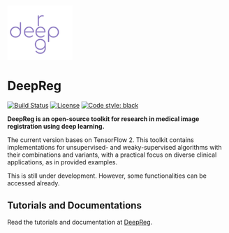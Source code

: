 <img src="./deepreg_logo_purple.svg" alt="deepreg_logo" title="DeepReg" width="150" />

# DeepReg

[![Build Status](https://travis-ci.org/ucl-candi/DeepReg.svg?branch=master)](https://travis-ci.org/ucl-candi/DeepReg)
[![License](https://img.shields.io/badge/License-Apache%202.0-blue.svg)](https://opensource.org/licenses/Apache-2.0)
[![Code style: black](https://img.shields.io/badge/code%20style-black-000000.svg)](https://github.com/psf/black)

**DeepReg is an open-source toolkit for research in medical image registration using
deep learning.**

The current version bases on TensorFlow 2. This toolkit contains implementations for
unsupervised- and weaky-supervised algorithms with their combinations and variants, with
a practical focus on diverse clinical applications, as in provided examples.

This is still under development. However, some functionalities can be accessed already.

## Tutorials and Documentations

Read the tutorials and documentation at [DeepReg](https://ucl-candi.github.io/DeepReg/).
